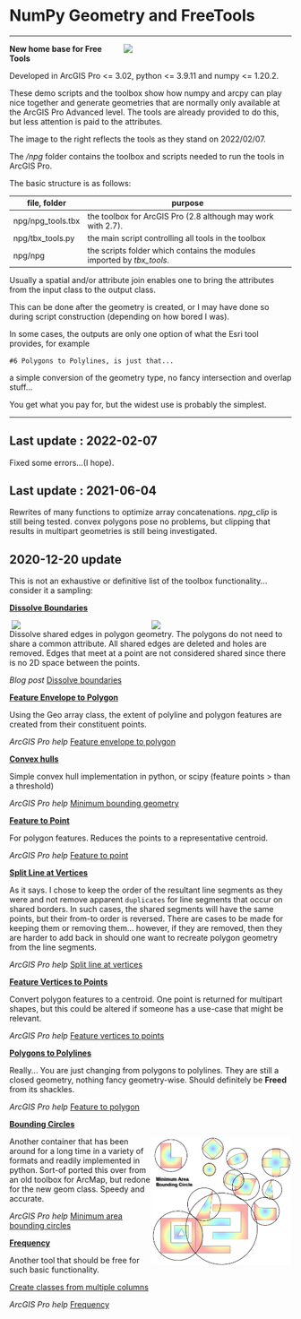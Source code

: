 # NumPy Geometry and FreeTools

----

<!--- This is a comment -->
<!--- https://dan-patterson.github.io/numpy_geometry/ -->
<!--- <a href="url"><img src="https://github.com/Dan-Patterson/numpy_geometry/blob/master/images/Voronoi2.png" align="center" height="auto" width="300" ></a> -->
<!--- ![](images/Voronoi2.png) -->
<!--- The line below is a relative reference.  Make sure that the subdir doesn't begin with a / -->
<img src="images/FreeTools.png" align="right" width="300"/>
<!--- arcpro_npg/images/FreeTools.png -->

**New home base for Free Tools**

Developed in ArcGIS Pro <= 3.02, python <= 3.9.11 and numpy <= 1.20.2.

These demo scripts and the toolbox show how numpy and arcpy can play nice together and generate geometries that are normally only available at the ArcGIS Pro Advanced level.  The tools are already provided to do this, but less attention is paid to the attributes.

The image to the right reflects the tools as they stand on 2022/02/07.

The */npg* folder contains the toolbox and scripts needed to run the tools in ArcGIS Pro.

The basic structure is as follows:

file, folder | purpose
------------ | -------
npg/npg_tools.tbx |  the toolbox for ArcGIS Pro (2.8 although may work with 2.7).
npg/tbx_tools.py  |  the main script controlling all tools in the toolbox
npg/npg           |  the scripts folder which contains the modules imported by *tbx_tools*. 




Usually a spatial and/or attribute join enables one to bring the attributes from the input class to the output class.

This can be done after the geometry is created, or I may have done so during script construction (depending on how bored I was).

In some cases, the outputs are only one option of what the Esri tool provides, for example

    #6 Polygons to Polylines, is just that... 

a simple conversion of the geometry type, no fancy intersection and overlap stuff... 

You get what you pay for, but the widest use is probably the simplest.

----
## Last update : 2022-02-07 ##
Fixed some errors...(I hope).

## Last update : 2021-06-04 ##
Rewrites of many functions to optimize array concatenations.
*npg_clip* is still being tested.  convex polygons pose no problems, but clipping that results in multipart geometries is still being investigated.

## 2020-12-20 update ##
This is not an exhaustive or definitive list of the toolbox functionality... consider it a sampling:

<ins>**Dissolve Boundaries**</ins>

<img src="images/dissolve_sq2_1.png" align="right" width="250"/> <img src="images/dissolve_sq2_0.png" align="right" width="250"/>
Dissolve shared edges in polygon geometry.  The polygons do not need to share a common attribute.
All shared edges are deleted and holes are removed.  Edges that meet at a point are not considered shared since there is no 2D space between the points.

  *Blog post* [Dissolve boundaries](https://community.esri.com/t5/python-blog/dissolve-boundaries/ba-p/1011337)

<ins>**Feature Envelope to Polygon**</ins>

Using the Geo array class, the extent of polyline and polygon features are created from their constituent points.

  *ArcGIS Pro help* [Feature envelope to polygon](https://pro.arcgis.com/en/pro-app/tool-reference/data-management/feature-envelope-to-polygon.htm)

<ins>**Convex hulls**</ins>

Simple convex hull implementation in python, or scipy (feature points > than a threshold)

  *ArcGIS Pro help* [Minimum bounding geometry](https://pro.arcgis.com/en/pro-app/tool-reference/data-management/minimum-bounding-geometry.htm)

<ins>**Feature to Point**</ins>

For polygon features.  Reduces the points to a representative centroid.

  *ArcGIS Pro help* [Feature to point](https://pro.arcgis.com/en/pro-app/tool-reference/data-management/feature-to-point.htm)

<ins>**Split Line at Vertices**</ins>

As it says.  I chose to keep the order of the resultant line segments as they were and not remove apparent `duplicates` for line segments that occur on shared borders.  In such cases, the shared segments will have the same points, but their from-to order is reversed.  There are cases to be made for keeping them or removing them... however, if they are removed, then they are harder to add back in should one want to recreate polygon geometry from the line segments.

  *ArcGIS Pro help* [Split line at vertices](https://pro.arcgis.com/en/pro-app/tool-reference/data-management/split-line-at-vertices.htm)

<ins>**Feature Vertices to Points**</ins>

Convert polygon features to a centroid.  One point is returned for multipart shapes, but this could be altered if someone has a use-case that might be relevant.

  *ArcGIS Pro help* [Feature vertices to points](https://pro.arcgis.com/en/pro-app/tool-reference/data-management/feature-vertices-to-points.htm)

<ins>**Polygons to Polylines**</ins>

Really... You are just changing from polygons to polylines.  They are still a closed geometry, nothing fancy geometry-wise.  Should definitely be **Freed** from its shackles.

  *ArcGIS Pro help* [Feature to polygon](https://pro.arcgis.com/en/pro-app/tool-reference/data-management/feature-to-polygon.htm)

<ins>**Bounding Circles**</ins>

<img src="images/circles.png" align="right" width="250"/>

Another container that has been around for a long time in a variety of formats and readily implemented in python.  Sort-of ported this over from an old toolbox for ArcMap, but redone for the new geom class.  Speedy and accurate.

  *ArcGIS Pro help* [Minimum area bounding circles](https://pro.arcgis.com/en/pro-app/tool-reference/data-management/minimum-bounding-geometry.htm)


<ins>**Frequency**</ins>

Another tool that should be free for such basic functionality.

[Create classes from multiple columns](https://community.esri.com/blogs/dan_patterson/2016/03/03/create-classes-from-multiple-columns)
    
  *ArcGIS Pro help* [Frequency](https://pro.arcgis.com/en/pro-app/tool-reference/analysis/frequency.htm)



